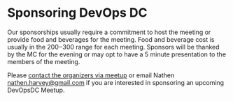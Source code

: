 # Sponsoring DevOps DC

Our sponsorships usually require a commitment to host the meeting or provide food and beverages for the meeting.  Food and beverage cost is usually in the $200-$300 range for each meeting.  Sponsors will be thanked by the MC for the evening or may opt to have a 5 minute presentation to the members of the meeting.

Please [contact the organizers via meetup](http://www.meetup.com/messages/?new_convo=true) or email Nathen <nathen.harvey@gmail.com> if you are interested in sponsoring an upcoming DevOpsDC Meetup.
